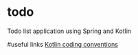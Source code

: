 # todo
Todo list application using Spring and Kotlin

#useful links
[Kotlin coding conventions](https://kotlinlang.org/docs/reference/coding-conventions.html)
